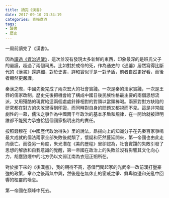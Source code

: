 ```yaml
---
title: 讀完《漢書》
date: 2017-09-10 23:34:19
categories: 青梅煮酒
tags:
- 讀書
- 歷史
---
```


一周前讀完了《漢書》。

因為[讀過《資治通鑒》](/post/after-reading-tong-jian/)，這次並沒有發現太多新鮮的東西，印象最深的是班氏父子的嚴謹，超過了兩個司馬。比如對於成帝的死，作為通史的《通鑒》居然寫得比斷代的《漢書》還詳細，對於史書，詳和實似乎是一對矛盾，前者自然更好看，而後者顯然更嚴謹。

秦漢之際，中國先後完成了兩次宏大的社會實踐。一次是秦的法家實踐，一次是王莽的儒家改制。歷史先後把機會給了構成中國日後民族性格最主要的兩個思想流派，又用殘酷的現實給這兩個處處針鋒相對的對頭以當頭棒喝。兩家對對方缺陷的研究都在對方的失敗里得到印證，而同時對自身的問題又都視而不見。這是非常戲劇性的一幕，儒法之爭作為中國兩千年政治的基本矛盾和規律，在一開始就被證明誰都不能獨力承擔給這個國家指明出路的責任。

按照錢穆在《中國歷代政治得失》里的說法，昂揚向上的知識分子在先秦百家爭鳴最大成就的儒法兩家全部失敗後就頹了，懷疑和茫然蔓延開來，第一帝國也由此走向衰亡。而從另一角度，朱光潛在《美的歷程》里卻認為，社會實踐的失敗引發了思想的解放和自我意識的覺醒，第一帝國在政治上的失敗並沒有影響其文化向心力，胡塵狼煙中的北方仍以文弱江南為衣冠正朔所在。

對於接下來的《後漢書》，我的期待不高，憑借門閥起家的光武帝一改前漢打壓豪強的政策，章帝之後再無中興，然後是在無休止的宦戚之爭、鮮卑盜邊和羌亂中回響的桓靈的嘆息。

第一帝國在巔峰中死去。


